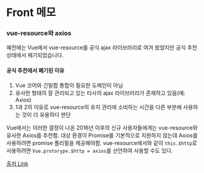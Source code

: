 # Front 메모
### vue-resource와 axios
예전에는 Vue에서 vue-resource를 공식 ajax 라이브러리로 여겨 왔었지만 공식 추천 상태에서 페기되었습니다.

#### 공식 추천에서 폐기된 이유
1. Vue 코어와 긴밀합 통합이 필요한 도메인이 아님
2. 유사한 형태의 잘 관리되고 있는 타사의 ajax 라이브러리가 존재하고 있음(예: Axios)
3. 1과 2의 이유로 vue-resource의 유지 관리에 소비하는 시간을 다른 부분에 사용하는 것이 더 유용하다 판단

Vue에서는 이러한 결정이 나온 2016년 이후의 신규 사용자들에게는 vue-resource와 유사한 Axios를 추천함.
대상 환경이 Promise를 기본적으로 지원하지 않는데 Axios를 사용하려면 promise 폴리필을 제공해야함.
vue-resource에서와 같이 `this.$http`로 사용하려면 `Vue.protorype.$http = axios`를 선언하여 사용할 수도 있다.

[출처 Link](https://medium.com/the-vue-point/retiring-vue-resource-871a82880af4)
